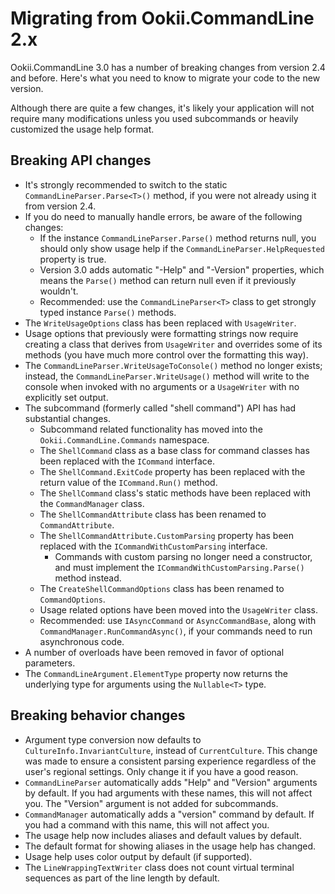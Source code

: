 # Migrating from Ookii.CommandLine 2.x

Ookii.CommandLine 3.0 has a number of breaking changes from version 2.4 and before. Here's what you
need to know to migrate your code to the new version.

Although there are quite a few changes, it's likely your application will not require many
modifications unless you used subcommands or heavily customized the usage help format.

## Breaking API changes

- It's strongly recommended to switch to the static `CommandLineParser.Parse<T>()` method, if you
  were not already using it from version 2.4.
- If you do need to manually handle errors, be aware of the following changes:
  - If the instance `CommandLineParser.Parse()` method returns null, you should only show usage help
    if the `CommandLineParser.HelpRequested` property is true.
  - Version 3.0 adds automatic "-Help" and "-Version" properties, which means the `Parse()` method
    can return null even if it previously wouldn't.
  - Recommended: use the `CommandLineParser<T>` class to get strongly typed instance `Parse()`
    methods.
- The `WriteUsageOptions` class has been replaced with `UsageWriter`.
- Usage options that previously were formatting strings now require creating a class that derives
  from `UsageWriter` and overrides some of its methods (you have much more control over the
  formatting this way).
- The `CommandLineParser.WriteUsageToConsole()` method no longer exists; instead, the
  `CommandLineParser.WriteUsage()` method will write to the console when invoked with no arguments
  or a `UsageWriter` with no explicitly set output.
- The subcommand (formerly called "shell command") API has had substantial changes.
  - Subcommand related functionality has moved into the `Ookii.CommandLine.Commands` namespace.
  - The `ShellCommand` class as a base class for command classes has been replaced with the
    `ICommand` interface.
  - The `ShellCommand.ExitCode` property has been replaced with the return value of the
    `ICommand.Run()` method.
  - The `ShellCommand` class's static methods have been replaced with the `CommandManager` class.
  - The `ShellCommandAttribute` class has been renamed to `CommandAttribute`.
  - The `ShellCommandAttribute.CustomParsing` property has been replaced with the
    `ICommandWithCustomParsing` interface.
    - Commands with custom parsing no longer need a constructor, and must implement the
      `ICommandWithCustomParsing.Parse()` method instead.
  - The `CreateShellCommandOptions` class has been renamed to `CommandOptions`.
  - Usage related options have been moved into the `UsageWriter` class.
  - Recommended: use `IAsyncCommand` or `AsyncCommandBase`, along with
    `CommandManager.RunCommandAsync()`, if your commands need to run asynchronous code.
- A number of overloads have been removed in favor of optional parameters.
- The `CommandLineArgument.ElementType` property now returns the underlying type for arguments using
  the `Nullable<T>` type.

## Breaking behavior changes

- Argument type conversion now defaults to `CultureInfo.InvariantCulture`, instead of
  `CurrentCulture`. This change was made to ensure a consistent parsing experience regardless of the
  user's regional settings. Only change it if you have a good reason.
- `CommandLineParser` automatically adds "Help" and "Version" arguments by default. If you had
  arguments with these names, this will not affect you. The "Version" argument is not added for
  subcommands.
- `CommandManager` automatically adds a "version" command by default. If you had a command with
  this name, this will not affect you.
- The usage help now includes aliases and default values by default.
- The default format for showing aliases in the usage help has changed.
- Usage help uses color output by default (if supported).
- The `LineWrappingTextWriter` class does not count virtual terminal sequences as part of the line
  length by default.
